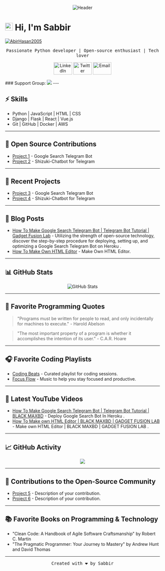 <!-- Add your own header image or logo -->
<p align="center">
  <img src="https://avatars.githubusercontent.com/u/131774907?s=400&u=0e49b6aad05c03465d80e3cce57225254de5a24f&v=4" alt="Header">
</p>

<!-- Add a catchy title -->
<h1 align="left"><img src="https://media.giphy.com/media/hvRJCLFzcasrR4ia7z/giphy.gif" width="25px"> Hi, I'm Sabbir</h1>
<p align="left"> <a href="https://github.com/iSabbir"><img src="https://komarev.com/ghpvc/?username=iSabbir&label=Profile%20views&color=0e75b6&style=flat" alt="AbirHasan2005" /></a> </p>

<!-- Add a brief description -->
<p align="center">
  <samp>Passionate Python developer | Open-source enthusiast | Tech lover</samp>
</p>

<!-- Add some social media or contact links -->
<p align="center">
  <a href="https://www.linkedin.com/in/yourname"><img src="https://upload.wikimedia.org/wikipedia/commons/thumb/0/01/LinkedIn_Logo.svg/2560px-LinkedIn_Logo.svg.png" alt="LinkedIn" width="60" height="40"></a>
  <a href="https://twitter.com/Sabbir_iDev"><img src="https://img.icons8.com/fluent/48/000000/twitter.png" alt="Twitter" width="60" height="40"></a>
  <a href="mailto:sabbir_idev@etlgr.com"><img src="https://www.svgrepo.com/show/61043/empty-email.svg" alt="Email" width="60" height="40"></a>
</p>
### Support Group:
<a href="https://t.me/bdbots"><img src="https://img.shields.io/badge/Devs%20Zone-Join%20Telegram%20Group-blue.svg?logo=telegram"></a>
---

<!-- Add a summary of your skills and expertise -->
## ⚡️ Skills

- Python | JavaScript | HTML | CSS
- Django | Flask | React | Vue.js
- Git | GitHub | Docker | AWS

---

<!-- Add a section for your open-source contributions -->
## 🌱 Open Source Contributions

- [Project 1](https://github.com/iSabbir/Google-Search-Telegram-Bot) - Google Search Telegram Bot
- [Project 2](https://github.com/iSabbir/Shizuki-Chatbot) - Shizuki-Chatbot for Telegram

---

<!-- Add a section for your recent projects -->
## 🚀 Recent Projects

- [Project 3](https://github.com/iSabbir/Google-Search-Telegram-Bot) - Google Search Telegram Bot
- [Project 4](https://github.com/iSabbir/Shizuki-Chatbot) - Shizuki-Chatbot for Telegram

---

<!-- Add a section for your blog posts or articles -->
## 📝 Blog Posts

- [How To Make Google Search Telegram Bot | Telegram Bot Tutorial | Gadget Fusion Lab](https://www.gadgetfusionlab.com/2023/09/how-to-make-google-search-telegram-bot.html) - Utilizing the strength of open-source technology, discover the step-by-step procedure for deploying, setting up, and optimizing a Google Search Telegram Bot on Heroku .
- [How To Make Own HTML Editor](https://www.gadgetfusionlab.com/2023/09/how-to-make-own-html-editor.html) - Make Own HTML Editor.

---

<!-- Add a section for your GitHub stats -->
## 📊 GitHub Stats

<p align="center">
  <img src="https://github-readme-stats.vercel.app/api?username=isabbir&show_icons=true&theme=dark" alt="GitHub Stats">
</p>

---

<!-- Add a section for your favorite programming quotes -->
## 💬 Favorite Programming Quotes

> "Programs must be written for people to read, and only incidentally for machines to execute." - Harold Abelson

> "The most important property of a program is whether it accomplishes the intention of its user." - C.A.R. Hoare

---

<!-- Add a section for your favorite coding playlists -->
## 🎧 Favorite Coding Playlists

- [Coding Beats](https://open.spotify.com/track/5VqK1eXWNgSQqNyPMl8YQ5?si=1e5b992eacac409a) - Curated playlist for coding sessions.
- [Focus Flow](https://open.spotify.com/track/1b5kTQqBybGOwzqDPZwfBi?si=4a090ea0224044e3) - Music to help you stay focused and productive.

---

<!-- Add a section for your latest YouTube videos or tutorials -->
## 🎥 Latest YouTube Videos

- [How To Make Google Search Telegram Bot | Telegram Bot Tutorial | BLACK MAXBD](https://youtu.be/X2J9UVrzEtk) - Deploy Google Search Bot In Heroku .
- [How To Make own HTML Editor | BLACK MAXBD | GADGET FUSION LAB](https://youtu.be/GiF5kmSVpVI) - Make own HTML Editor | BLACK MAXBD | GADGET FUSION LAB .

---

<!-- Add a section for your GitHub activity graph -->
## 📈 GitHub Activity

<p align="center">
  <img src="https://ghactivity.mrayush.me/graph?username=isabbir&bg_color=1F222E&color=F8D866&line=F85D7F&point=FFFFFF&hide_border=true">
</p>

---

<!-- Add a section for your contributions to the open-source community -->
## 🤝 Contributions to the Open-Source Community

- [Project 5](https://github.com/iSabbir/Shizuki-Chatbot) - Description of your contribution.
- [Project 6]([https://github.com/iSabbir/Google-Search-Telegram-Bot) - Description of your contribution.

---

<!-- Add a section for your favorite books on programming or technology -->
## 📚 Favorite Books on Programming & Technology

- "Clean Code: A Handbook of Agile Software Craftsmanship" by Robert C. Martin
- "The Pragmatic Programmer: Your Journey to Mastery" by Andrew Hunt and David Thomas

---

<!-- Add a footer with your name and optional message -->
<p align="center">
  <samp>Created with ❤️ by Sabbir</samp>
</p>
